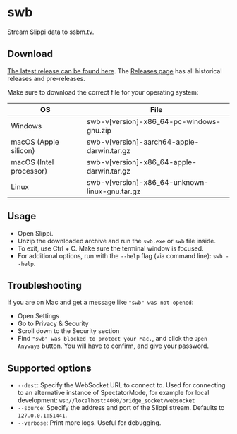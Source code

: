 # swb

Stream Slippi data to ssbm.tv.

## Download

[The latest release can be found here](https://github.com/gcpreston/swb-rs/releases/latest). The [Releases page](https://github.com/gcpreston/swb-rs/releases) has all historical releases and pre-releases.

Make sure to download the correct file for your operating system:

| OS                      | File                                           |
| ----------------------- | ---------------------------------------------- |
| Windows                 | swb-v[version]-x86_64-pc-windows-gnu.zip       |
| macOS (Apple silicon)   | swb-v[version]-aarch64-apple-darwin.tar.gz     |
| macOS (Intel processor) | swb-v[version]-x86_64-apple-darwin.tar.gz      |
| Linux                   | swb-v[version]-x86_64-unknown-linux-gnu.tar.gz |

## Usage

- Open Slippi.
- Unzip the downloaded archive and run the `swb.exe` or `swb` file inside.
- To exit, use Ctrl + C. Make sure the terminal window is focused.
- For additional options, run with the `--help` flag (via command line): `swb --help`.

## Troubleshooting

If you are on Mac and get a message like `"swb" was not opened`:
- Open Settings
- Go to Privacy & Security
- Scroll down to the Security section
- Find `"swb" was blocked to protect your Mac.`, and click the `Open Anyways` button. You will have to confirm, and give your password.

## Supported options

* `--dest`: Specify the WebSocket URL to connect to. Used for connecting to an alternative instance of SpectatorMode, for example for local development: `ws://localhost:4000/bridge_socket/websocket`
* `--source`: Specify the address and port of the Slippi stream. Defaults to `127.0.0.1:51441`.
* `--verbose`: Print more logs. Useful for debugging.
